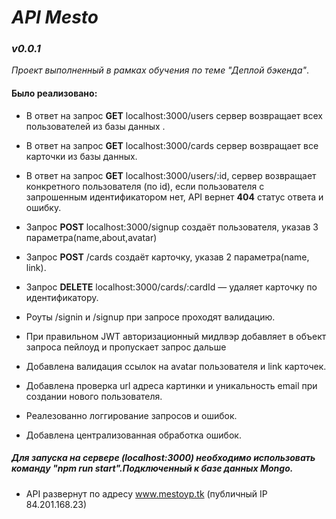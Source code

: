 #  *API Mesto*

### *v0.0.1*

*Проект выполненный в рамках обучения по теме "Деплой бэкенда"*.

#### Было реализовано:

- В ответ на запрос **GET** localhost:3000/users сервер возвращает всех пользователей из базы данных .

- В ответ на запрос **GET** localhost:3000/cards сервер возвращает все карточки из базы данных.

- В ответ на запрос **GET** localhost:3000/users/:id, сервер возвращает конкретного пользователя (по id), если пользователя с запрошенным идентификатором нет, API вернет **404** статус ответа и ошибку. 

- Запрос **POST** localhost:3000/signup создаёт пользователя, указав 3 параметра(name,about,avatar)

- Запрос **POST** /cards создаёт карточку, указав 2 параметра(name, link).

- Запрос **DELETE** localhost:3000/cards/:cardId — удаляет карточку по идентификатору.

- Роуты /signin и /signup при запросе проходят валидацию.

- При правильном JWT авторизационный мидлвэр добавляет в объект запроса пейлоуд и пропускает запрос дальше

- Добавлена валидация ссылок на avatar пользователя и link карточек.

- Добавлена проверка url адреса картинки и уникальность email при создании нового пользователя.

- Реалезованно логгирование запросов и ошибок.

- Добавлена централизованная обработка ошибок.

##### Для запуска на сервере (localhost:3000) необходимо использовать команду "npm run start".Подключенный к базе данных Mongo.

- API развернут по адресу www.mestoyp.tk (публичный IP 84.201.168.23)
